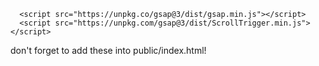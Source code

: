       <script src="https://unpkg.co/gsap@3/dist/gsap.min.js"></script>
      <script src="https://unpkg.com/gsap@3/dist/ScrollTrigger.min.js"></script>


don't forget to add these into public/index.html!
